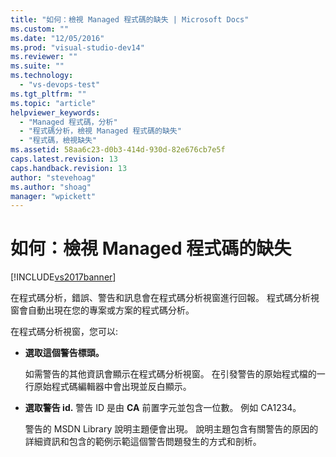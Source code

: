 ```yaml
---
title: "如何：檢視 Managed 程式碼的缺失 | Microsoft Docs"
ms.custom: ""
ms.date: "12/05/2016"
ms.prod: "visual-studio-dev14"
ms.reviewer: ""
ms.suite: ""
ms.technology: 
  - "vs-devops-test"
ms.tgt_pltfrm: ""
ms.topic: "article"
helpviewer_keywords: 
  - "Managed 程式碼，分析"
  - "程式碼分析，檢視 Managed 程式碼的缺失"
  - "程式碼，檢視缺失"
ms.assetid: 58aa6c23-d0b3-414d-930d-82e676cb7e5f
caps.latest.revision: 13
caps.handback.revision: 13
author: "stevehoag"
ms.author: "shoag"
manager: "wpickett"
---
```

# 如何：檢視 Managed 程式碼的缺失
[!INCLUDE[vs2017banner](../code-quality/includes/vs2017banner.md)]

在程式碼分析，錯誤、警告和訊息會在程式碼分析視窗進行回報。  程式碼分析視窗會自動出現在您的專案或方案的程式碼分析。  
  
 在程式碼分析視窗，您可以:  
  
-   **選取這個警告標頭。**  
  
     如需警告的其他資訊會顯示在程式碼分析視窗。  在引發警告的原始程式檔的一行原始程式碼編輯器中會出現並反白顯示。  
  
-   **選取警告 id.** 警告 ID 是由 **CA** 前置字元並包含一位數。  例如 CA1234。  
  
     警告的 MSDN Library 說明主題便會出現。  說明主題包含有關警告的原因的詳細資訊和包含的範例示範這個警告問題發生的方式和剖析。
